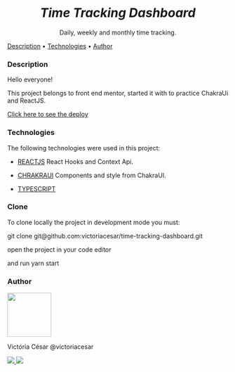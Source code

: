 <h1 align="center"><em>Time Tracking Dashboard</em></h1>
<p align="center">Daily, weekly and monthly time tracking.</p>

<p align="left">
 <a href="#description">Description</a> •
 <a href="#technologies">Technologies</a> • 
 <a href="#author">Author</a>
</p>

### Description

<p>Hello everyone!</p>
<p>This project belongs to front end mentor, started it with to practice ChakraUi and ReactJS.</p>
<a href="https://time-tracking-dashboard-jade.vercel.app/">Click here to see the deploy</a>

### Technologies

The following technologies were used in this project:

- [REACTJS](https://reactjs.org/)
React Hooks and Context Api.

- [CHRAKRAUI](https://chakra-ui.com/)
Components and style from ChakraUI.

- [TYPESCRIPT](https://www.typescriptlang.org/docs/)

### Clone

<p>To clone locally the project in development mode you must:</p>

<p>git clone git@github.com:victoriacesar/time-tracking-dashboard.git</p>
<p>open the project in your code editor</p>
<p>and run yarn start</p>

### Author

<a href="https://github.com/victoriacesar" rel="nofollow">
 <img src="https://avatars.githubusercontent.com/u/52262828?v=4" width="100px;" alt="" style="max-width:100%;">
 <br>
</a>
<p>Victória César @victoriacesar</p>
<a href="mailto:victoriacesaras@gmail.com">
  <img src="https://img.shields.io/badge/Gmail-D14836?style=for-the-badge&logo=gmail&logoColor=white&link=mailto:victoriacesaras@gmail.com" />
</a><a href="https://github.com/victoriacesar">
  <img src="https://img.shields.io/badge/GitHub-100000?style=for-the-badge&logo=github&logoColor=white&link=https://github.com/victoriacesar"/>
<a>
